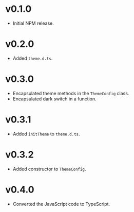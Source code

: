 # v0.1.0

* Initial NPM release.

# v0.2.0

+ Added `theme.d.ts`.

# v0.3.0

* Encapsulated theme methods in the `ThemeConfig` class.
* Encapsulated dark switch in a function.

# v0.3.1

+ Added `initTheme` to `theme.d.ts`.

# v0.3.2

+ Added constructor to `ThemeConfig`.

# v0.4.0

* Converted the JavaScript code to TypeScript.
